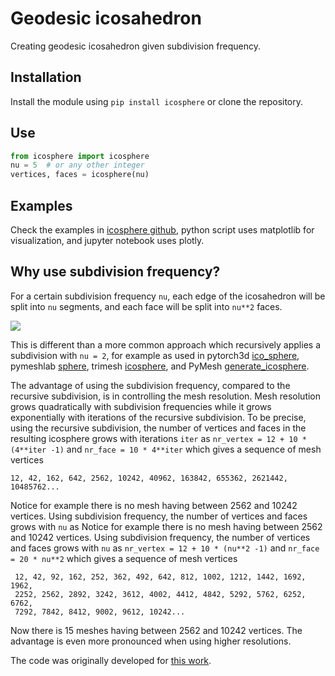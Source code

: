 # Geodesic icosahedron

Creating geodesic icosahedron given subdivision frequency.

## Installation
Install the module using ```pip install icosphere``` or clone the repository.

## Use
``` python
from icosphere import icosphere
nu = 5  # or any other integer
vertices, faces = icosphere(nu)
```

## Examples
Check the examples in [icosphere github](https://github.com/vedranaa/icosphere), python script uses matplotlib for visualization, and jupyter notebook uses plotly.

## Why use subdivision frequency?
For a certain subdivision frequency `nu`, each edge of the icosahedron will be split into `nu` segments, and each face will be split into `nu**2` faces.

![](https://github.com/vedranaa/icosphere/raw/main/Figure.png)

This is different than a more common approach which recursively applies a subdivision with `nu = 2`, for example as used in pytorch3d [ico_sphere](https://github.com/facebookresearch/pytorch3d/blob/master/pytorch3d/utils/ico_sphere.py), pymeshlab [sphere](https://pymeshlab.readthedocs.io/en/latest/filter_list.html#sphere), trimesh [icosphere](https://trimsh.org/trimesh.creation.html?highlight=icosahedron#trimesh.creation.icosphere), and PyMesh [generate_icosphere](https://github.com/PyMesh/PyMesh/blob/384ba882b7558ba6e8653ed263c419226c22bddf/python/pymesh/meshutils/generate_icosphere.py).

The advantage of using the subdivision frequency, compared to the recursive subdivision, is in controlling the mesh resolution. Mesh resolution grows quadratically with subdivision frequencies while it grows exponentially with iterations of the recursive subdivision. To be precise, using the recursive subdivision, the number of vertices and faces in the resulting icosphere grows with iterations `iter` as `nr_vertex = 12 + 10 * (4**iter -1)` and `nr_face = 10 * 4**iter` which gives a sequence of mesh vertices

    12, 42, 162, 642, 2562, 10242, 40962, 163842, 655362, 2621442, 10485762...

Notice for example there is no mesh having between 2562 and 10242 vertices. Using subdivision frequency, the number of vertices and faces grows with `nu` as
Notice for example there is no mesh having between 2562 and 10242 vertices. Using subdivision frequency, the number of vertices and faces grows with `nu` as `nr_vertex = 12 + 10 * (nu**2 -1)` and `nr_face = 20 * nu**2` which gives a sequence of mesh vertices

     12, 42, 92, 162, 252, 362, 492, 642, 812, 1002, 1212, 1442, 1692, 1962,
     2252, 2562, 2892, 3242, 3612, 4002, 4412, 4842, 5292, 5762, 6252, 6762,
     7292, 7842, 8412, 9002, 9612, 10242...

Now there is 15 meshes having between 2562 and 10242 vertices. The advantage is even more pronounced when using higher resolutions.

The code was originally developed for [this work](https://ieeexplore.ieee.org/document/7182720).
